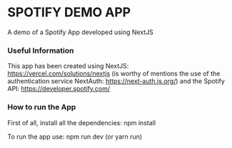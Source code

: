 # SPOTIFY DEMO APP
A demo of a Spotify App developed using NextJS

### Useful Information
This app has been created using NextJS: https://vercel.com/solutions/nextjs (is worthy of mentions the use of the authentication service NextAuth: https://next-auth.js.org/)
and the Spotify API: https://developer.spotify.com/

### How to run the App
First of all, install all the dependencies: npm install

To run the app use: npm run dev (or yarn run)